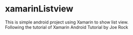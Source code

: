 # xamarinListview
This is simple android project using Xamarin to show list view.
<br/>
Following the tutorial of Xamarin Android Tutorial by Joe Rock
